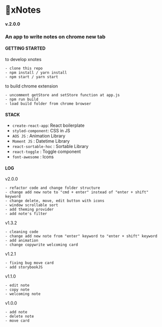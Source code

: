 # :ledger:xNotes

#### v.2.0.0

### An app to write notes on chrome new tab

#### GETTING STARTED

to develop xnotes

```
- clone this repo
- npm install / yarn install
- npm start / yarn start
```

to build chrome extension

```
- uncomment getStore and setStore function at app.js
- npm run build
- load build folder from chrome browser
```

#### STACK

- `create-react-app`: React boilerplate
- `styled-component`: CSS in JS
- `AOS JS` : Animation Library
- `Moment JS` : Datetime Library
- `react-sortable-hoc` : Sortable Library
- `react-toggle` : Toggle component
- `font-awesome` : Icons

#### LOG

v2.0.0

```
- refactor code and change folder structure
- change add new note to "cmd + enter" instead of "enter + shift" keyword
- change delete, move, edit button with icons
- window scrollable sort
- add theming provider
- add note's filter
```

v1.3.2

```
- cleaning code
- change add new note from "enter" keyword to "enter + shift" keyword
- add animation
- change copywrite welcoming card

```

v1.2.1

```
- fixing bug move card
- add storybookJS
```

v1.1.0

```
- edit note
- copy note
- welcoming note
```

v1.0.0

```
- add note
- delete note
- move card
```

